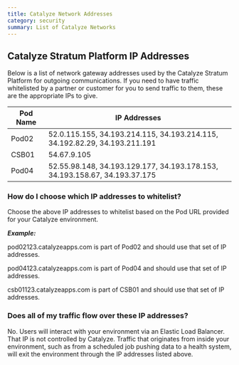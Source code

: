 ```yaml
---
title: Catalyze Network Addresses
category: security
summary: List of Catalyze Networks
---
```


## Catalyze Stratum Platform IP Addresses

Below is a list of network gateway addresses used by the Catalyze Stratum Platform for outgoing communications. If you need to have traffic whitelisted by a partner or customer for you to send traffic to them, these are the appropriate IPs to give.

| Pod Name | IP Addresses |
|-------|--------|
| Pod02 | 52.0.115.155, 34.193.214.115, 34.193.214.115, 34.192.82.29, 34.193.211.191 |
| CSB01 | 54.67.9.105 |
| Pod04 | 52.55.98.148, 34.193.129.177, 34.193.178.153, 34.193.158.67, 34.193.37.175 |

### How do I choose which IP addresses to whitelist?

Choose the above IP addresses to whitelist based on the Pod URL provided for your Catalyze environment.

***Example:***

pod02123.catalyzeapps.com is part of Pod02 and should use that set of IP addresses.

pod04123.catalyzeapps.com is part of Pod04 and should use that set of IP addresses.

csb01123.catalyzeapps.com is part of CSB01 and should use that set of IP addresses.

### Does all of my traffic flow over these IP addresses?

No. Users will interact with your environment via an Elastic Load Balancer. That IP is not controlled by Catalyze. Traffic that originates from inside your environment, such as from a scheduled job pushing data to a health system, will exit the environment through the IP addresses listed above.
